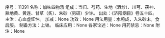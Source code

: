 序号：11391
名称：加味四物汤
组成：当归、芍药、生地（酒炒）、川芎、茯神、熟地黄、黄连、甘草（炙）、朱砂（另研）少许。
出处：《济阳纲目》卷五十四。
主治：心血虚怔忡。
加减：None
功效：None
用法用量：水煎成，入朱砂末，食后服。
制备方法：上锉。
临床应用：None
各家论述：None
用药禁忌：None
附注：None
